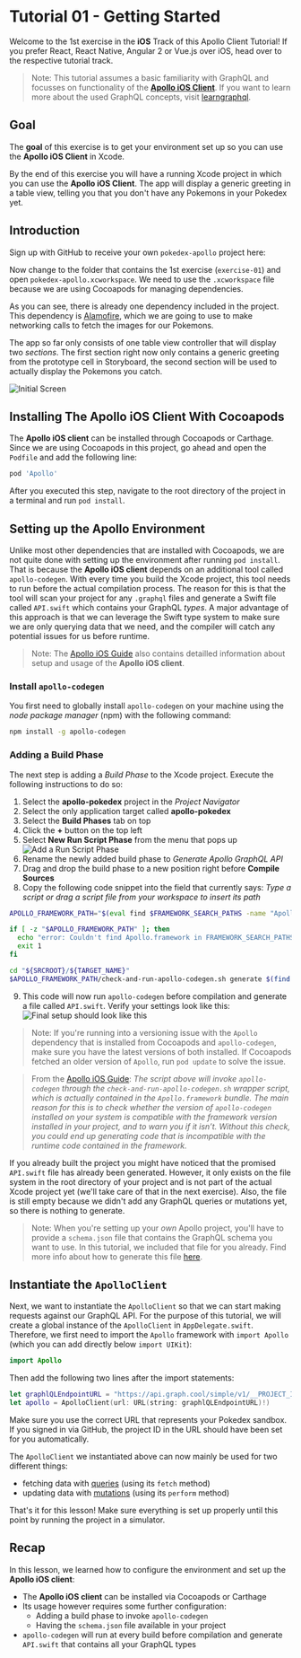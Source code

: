 # Tutorial 01 - Getting Started

Welcome to the 1st exercise in the **iOS** Track of this Apollo Client Tutorial! If you prefer React, React Native, Angular 2 or Vue.js over iOS, head over to the respective tutorial track.

> Note: This tutorial assumes a basic familiarity with GraphQL and focusses on functionality of the [**Apollo iOS Client**](http://dev.apollodata.com/ios/). If you want to learn more about the used GraphQL concepts, visit [learngraphql](www.learngraphql.com).

## Goal

The **goal** of this exercise is to get your environment set up so you can use the **Apollo iOS Client** in Xcode. 

By the end of this exercise you will have a running Xcode project in which you can use the **Apollo iOS Client**. The app will display a generic greeting in a table view, telling you that you don't have any Pokemons in your Pokedex yet.


## Introduction

Sign up with GitHub to receive your own `pokedex-apollo` project here:

<!-- __DOWNLOAD_IOS__ -->

Now change to the folder that contains the 1st exercise (`exercise-01`) and open `pokedex-apollo.xcworkspace`. We need to use the `.xcworkspace` file because we are using Cocoapods for managing dependencies. 

As you can see, there is already one dependency included in the project. This dependency is [Alamofire](https://github.com/Alamofire/Alamofire), which we are going to use to make networking calls to fetch the images for our Pokemons.

The app so far only consists of one table view controller that will display two _sections_. The first section right now only contains a generic greeting from the prototype cell in Storyboard, the second section will be used to actually display the Pokemons you catch.

![Initial Screen](../images/ios-ex01-initial_screen.png "Initial Screen")

## Installing The Apollo iOS Client With Cocoapods

The **Apollo iOS client** can be installed through Cocoapods or Carthage. Since we are using Cocoapods in this project, go ahead and open the `Podfile` and add the following line:

```ruby
pod 'Apollo'
```

After you executed this step, navigate to the root directory of the project in a terminal and run `pod install`.


## Setting up the Apollo Environment

Unlike most other dependencies that are installed with Cocoapods, we are not quite done with setting up the environment after running `pod install`. That is because the **Apollo iOS client** depends on an additional tool called `apollo-codegen`. With every time you build the Xcode project, this tool needs to run before the actual compilation process. The reason for this is that the tool will scan your project for any `.graphql` files and generate a Swift file called `API.swift` which contains your GraphQL _types_. A major advantage of this approach is that we can leverage the Swift type system to make sure we are only querying data that we need, and the compiler will catch any potential issues for us before runtime.


> Note: The [Apollo iOS Guide](http://dev.apollodata.com/ios/index.html) also contains detailled information about setup and usage of the **Apollo iOS client**.


### Install `apollo-codegen`

You first need to globally install `apollo-codegen` on your machine using the _node package manager_ (npm) with the following command:

```bash
npm install -g apollo-codegen
```


### Adding a Build Phase

The next step is adding a _Build Phase_ to the Xcode project. Execute the following instructions to do so:

1. Select the **apollo-pokedex** project in the _Project Navigator_
2. Select the only application target called **apollo-pokedex**
3. Select the **Build Phases** tab on top
4. Click the **+** button on the top left
5. Select **New Run Script Phase** from the menu that pops up
  ![Add a Run Script Phase](../images/ios-ex01-build_phase_1.png "Add a Run Script Phase")
6. Rename the newly added build phase to _Generate Apollo GraphQL API_
7. Drag and drop the build phase to a new position right before **Compile Sources**
8. Copy the following code snippet into the field that currently says: _Type a script or drag a script file from your workspace to insert its path_
  ```bash
  APOLLO_FRAMEWORK_PATH="$(eval find $FRAMEWORK_SEARCH_PATHS -name "Apollo.framework" -maxdepth 1)"

  if [ -z "$APOLLO_FRAMEWORK_PATH" ]; then
    echo "error: Couldn't find Apollo.framework in FRAMEWORK_SEARCH_PATHS; make sure to add the framework to your project."
    exit 1
  fi

  cd "${SRCROOT}/${TARGET_NAME}"
  $APOLLO_FRAMEWORK_PATH/check-and-run-apollo-codegen.sh generate $(find . -name '*.graphql') --schema schema.json --output API.swift
  ```
9. This code will now run `apollo-codegen` before compilation and generate a file called `API.swift`. Verify your settings look like this:
  ![Final setup should look like this](../images/ios-ex01-build_phase_2.png "Final setup should look like this")

> Note: If you're running into a versioning issue with the `Apollo` dependency that is installed from Cocoapods and `apollo-codegen`, make sure you have the latest versions of both installed. If Cocoapods fetched an older version of `Apollo`, run `pod update` to solve the issue.

> From the [Apollo iOS Guide](http://dev.apollodata.com/ios/installation.html): _The script above will invoke `apollo-codegen` through the `check-and-run-apollo-codegen.sh` wrapper script, which is actually contained in the `Apollo.framework` bundle. The main reason for this is to check whether the version of `apollo-codegen` installed on your system is compatible with the framework version installed in your project, and to warn you if it isn’t. Without this check, you could end up generating code that is incompatible with the runtime code contained in the framework._

If you already built the project you might have noticed that the promised `API.swift` file has already been generated. However, it only exists on the file system in the root directory of your project and is not part of the actual Xcode project yet (we'll take care of that in the next exercise). Also, the file is still empty because we didn't add any GraphQL queries or mutations yet, so there is nothing to generate.

> Note: When you're setting up your _own_ Apollo project, you'll have to provide a `schema.json` file that contains the GraphQL schema you want to use. In this tutorial, we included that file for you already. Find more info about how to generate this file [here](http://dev.apollodata.com/ios/downloading-schema.html).


## Instantiate the `ApolloClient`

Next, we want to instantiate the `ApolloClient` so that we can start making requests against our GraphQL API. For the purpose of this tutorial, we will create a global instance of the `ApolloClient` in `AppDelegate.swift`. Therefore, we first need to import the `Apollo` framework with `import Apollo` (which you can add directly below `import UIKit`):

```swift@AppDelegate.swift
import Apollo
```

Then add the following two lines after the import statements:

```swift@AppDelegate.swift
let graphlQLEndpointURL = "https://api.graph.cool/simple/v1/__PROJECT_ID__"
let apollo = ApolloClient(url: URL(string: graphlQLEndpointURL)!)
```

Make sure you use the correct URL that represents your Pokedex sandbox. If you signed in via GitHub, the project ID in the URL should have been set for you automatically. 

The `ApolloClient` we instantiated above can now mainly be used for two different things:

- fetching data with [queries]((http://dev.apollodata.com/ios/queries.html#fetching-queries)) (using its `fetch` method) 
- updating data with [mutations](http://dev.apollodata.com/ios/mutations.html) (using its `perform` method)

That's it for this lesson! Make sure everything is set up properly until this point by running the project in a simulator. 


## Recap

In this lesson, we learned how to configure the environment and set up the **Apollo iOS client**:

- The **Apollo iOS client** can be installed via Cocoapods or Carthage
- Its usage however requires some further configuration: 
  - Adding a build phase to invoke `apollo-codegen`
  - Having the `schema.json` file available in your project
- `apollo-codegen` will run at every build before compilation and generate `API.swift` that contains all your GraphQL types




